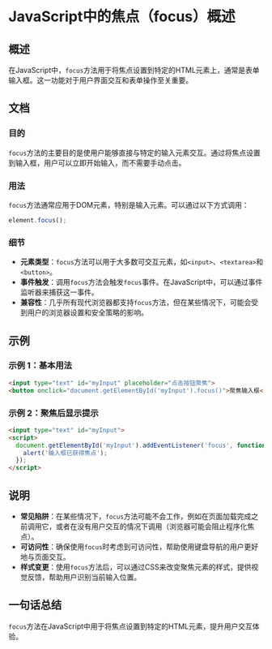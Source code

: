 <!--
Meta Description: # JavaScript中的焦点（focus）概述 ## 概述 在JavaScript中，`focus`方法用于将焦点设置到特定的HTML元素上，通常是表单输入框。这一功能对于用户界面交互和表单操作至关重要。 ## 文档 ### 目的 `focus`方法的主要目的是使用户能够直接与特定的输入元素交互...
Meta Keywords: focus, myinput, input, button, 在javascript中
-->

# JavaScript中的焦点（focus）概述

## 概述
在JavaScript中，`focus`方法用于将焦点设置到特定的HTML元素上，通常是表单输入框。这一功能对于用户界面交互和表单操作至关重要。

## 文档
### 目的
`focus`方法的主要目的是使用户能够直接与特定的输入元素交互。通过将焦点设置到输入框，用户可以立即开始输入，而不需要手动点击。

### 用法
`focus`方法通常应用于DOM元素，特别是输入元素。可以通过以下方式调用：

```javascript
element.focus();
```

### 细节
- **元素类型**：`focus`方法可以用于大多数可交互元素，如`<input>`、`<textarea>`和`<button>`。
- **事件触发**：调用`focus`方法会触发`focus`事件。在JavaScript中，可以通过事件监听器来捕获这一事件。
- **兼容性**：几乎所有现代浏览器都支持`focus`方法，但在某些情况下，可能会受到用户的浏览器设置和安全策略的影响。

## 示例
### 示例 1：基本用法
```html
<input type="text" id="myInput" placeholder="点击按钮聚焦">
<button onclick="document.getElementById('myInput').focus()">聚焦输入框</button>
```

### 示例 2：聚焦后显示提示
```html
<input type="text" id="myInput">
<script>
  document.getElementById('myInput').addEventListener('focus', function() {
    alert('输入框已获得焦点');
  });
</script>
```

## 说明
- **常见陷阱**：在某些情况下，`focus`方法可能不会工作，例如在页面加载完成之前调用它，或者在没有用户交互的情况下调用（浏览器可能会阻止程序化焦点）。
- **可访问性**：确保使用`focus`时考虑到可访问性，帮助使用键盘导航的用户更好地与页面交互。
- **样式变更**：使用`focus`方法后，可以通过CSS来改变聚焦元素的样式，提供视觉反馈，帮助用户识别当前输入位置。

## 一句话总结
`focus`方法在JavaScript中用于将焦点设置到特定的HTML元素，提升用户交互体验。